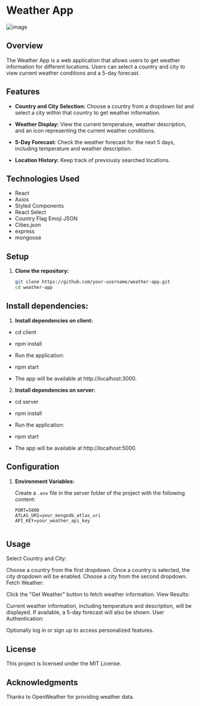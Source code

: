 # Weather App
![image](https://github.com/Rafi-Ahmad/Weather-App/assets/102521490/51562481-8f84-46b4-ad6f-97e39780eec3)


## Overview

The Weather App is a web application that allows users to get weather information for different locations. Users can select a country and city to view current weather conditions and a 5-day forecast.

## Features

- **Country and City Selection:** Choose a country from a dropdown list and select a city within that country to get weather information.

- **Weather Display:** View the current temperature, weather description, and an icon representing the current weather conditions.

- **5-Day Forecast:** Check the weather forecast for the next 5 days, including temperature and weather description.

- **Location History:** Keep track of previously searched locations.


## Technologies Used

- React
- Axios
- Styled Components
- React Select
- Country Flag Emoji JSON
- Cities.json
- express
- mongoose

## Setup

1. **Clone the repository:**

   ```bash
   git clone https://github.com/your-username/weather-app.git
   cd weather-app

   
## Install dependencies:
1. **Install dependencies on client:**
- cd client
- npm install
- Run the application:

- npm start
- The app will be available at http://localhost:3000.

2. **Install dependencies on server:**
- cd server
- npm install
- Run the application:

- npm start
- The app will be available at http://localhost:5000.

## Configuration

1. **Environment Variables:**

   Create a `.env` file in the server folder of the project with the following content:

   ```dotenv
   PORT=5000
   ATLAS_URI=your_mongodb_atlas_uri
   API_KEY=your_weather_api_key


## Usage
Select Country and City:

Choose a country from the first dropdown.
Once a country is selected, the city dropdown will be enabled.
Choose a city from the second dropdown.
Fetch Weather:

Click the "Get Weather" button to fetch weather information.
View Results:

Current weather information, including temperature and description, will be displayed.
If available, a 5-day forecast will also be shown.
User Authentication:

Optionally log in or sign up to access personalized features.




## License
This project is licensed under the MIT License.

## Acknowledgments
Thanks to OpenWeather for providing weather data.
